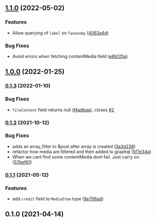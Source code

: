 ## [1.1.0](https://github.com/whitespace-se/wordpress-plugin-wp-graphql-extras/compare/v1.0.0...v1.1.0) (2022-05-02)


### Features

* Allow querying of `label` on `Taxonomy` ([4063a4d](https://github.com/whitespace-se/wordpress-plugin-wp-graphql-extras/commit/4063a4d6404a43eb58ca63a80c5df43a125de338))


### Bug Fixes

* Avoid errors when fetching contentMedia field ([e8bf25a](https://github.com/whitespace-se/wordpress-plugin-wp-graphql-extras/commit/e8bf25abd8dd473a4f5c7c43e7c8c7b0d0374d84))

## [1.0.0](https://github.com/whitespace-se/wordpress-plugin-wp-graphql-extras/compare/v0.1.3...v1.0.0) (2022-01-25)

### [0.1.3](https://github.com/whitespace-se/wordpress-plugin-wp-graphql-extras/compare/v0.1.2...v0.1.3) (2022-01-10)


### Bug Fixes

* `fileContent` field returns null ([f4adbaa](https://github.com/whitespace-se/wordpress-plugin-wp-graphql-extras/commit/f4adbaa0c3d480edf10a39e10aa1421a4b038bed)), closes [#2](https://github.com/whitespace-se/wordpress-plugin-wp-graphql-extras/issues/2)

### [0.1.2](https://github.com/whitespace-se/wordpress-plugin-wp-graphql-extras/compare/v0.1.1...v0.1.2) (2021-10-12)


### Bug Fixes

* adds an array_filter to $post after array is created ([3a3d238](https://github.com/whitespace-se/wordpress-plugin-wp-graphql-extras/commit/3a3d23872af1a0a8ae51ed21bdc40fa926f2616f))
* refactor how media are filtered and then added to graphql ([5f7e34a](https://github.com/whitespace-se/wordpress-plugin-wp-graphql-extras/commit/5f7e34aca28f8c6a00ab0e182317796ae52982e3))
* When we cant find some contentMedia dont fail. Just carry on.  ([57bef61](https://github.com/whitespace-se/wordpress-plugin-wp-graphql-extras/commit/57bef61358495ad306420c17b3bfba12a797f493))

### [0.1.1](https://github.com/whitespace-se/wordpress-plugin-wp-graphql-extras/compare/v0.1.0...v0.1.1) (2021-05-12)


### Features

* add `credit` field to `MediaItem` type ([9e706ad](https://github.com/whitespace-se/wordpress-plugin-wp-graphql-extras/commit/9e706add33b8c0f6d83eeafc2724b6a028ca5be8))

## 0.1.0 (2021-04-14)

